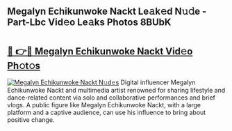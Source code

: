 ## Megalyn Echikunwoke Nackt Le𝚊k𝚎d N𝚞𝚍e - Part-Lbc Vid𝚎o Le𝚊ks Photos 8BUbK

# <h2><a href="http://fb88gib.evod.top/?m=Megalyn+Echikunwoke+Nackt">🔗 👉🔴 Megalyn Echikunwoke Nackt Vid𝚎o Ph𝚘t𝚘s</a></h2>

[![Megalyn Echikunwoke Nackt N𝚞d𝚎s](https://i.imgur.com/8V9OHl7.gif)](http://fb88gib.evod.top/?m=Megalyn+Echikunwoke+Nackt)
Digital influencer Megalyn Echikunwoke Nackt and multimedia artist renowned for sharing lifestyle and dance-related content via solo and collaborative performances and brief vlogs. A public figure like Megalyn Echikunwoke Nackt, with a large platform and a captive audience, can use his influence to bring about positive change. 
